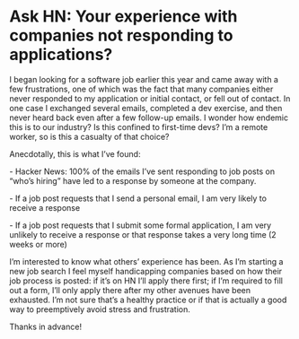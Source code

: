 # Ask HN: Your experience with companies not responding to applications?

I began looking for a software job earlier this year and came away with a few frustrations, one of which was the fact that many companies either never responded to my application or initial contact, or fell out of contact. In one case I exchanged several emails, completed a dev exercise, and then never heard back even after a few follow-up emails. I wonder how endemic this is to our industry? Is this confined to first-time devs? I’m a remote worker, so is this a casualty of that choice?<p>Anecdotally, this is what I’ve found:<p>- Hacker News: 100% of the emails I’ve sent responding to job posts on “who’s hiring” have led to a response by someone at the company.<p>- If a job post requests that I send a personal email, I am very likely to receive a response<p>- If a job post requests that I submit some formal application, I am very unlikely to receive a response or that response takes a very long time (2 weeks or more)<p>I’m interested to know what others’ experience has been. As I’m starting a new job search I feel myself handicapping companies based on how their job process is posted: if it’s on HN I’ll apply there first; if I’m required to fill out a form, I’ll only apply there after my other avenues have been exhausted. I’m not sure that’s a healthy practice or if that is actually a good way to preemptively avoid stress and frustration.<p>Thanks in advance!
